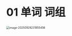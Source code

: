 # 01 单词 词组

<img src="https://cvp.oss-cn-shanghai.aliyuncs.com/202509292319600.png" alt="image-20250929231855456" style="zoom:50%;" />